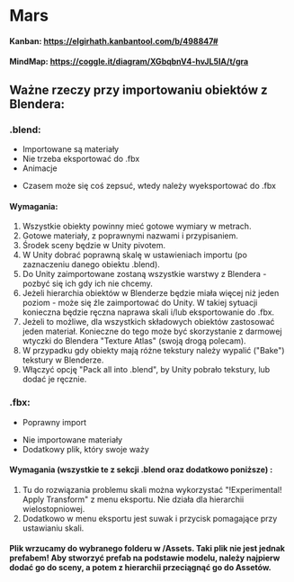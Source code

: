 # Mars

#### Kanban: https://elgirhath.kanbantool.com/b/498847#

#### MindMap: https://coggle.it/diagram/XGbqbnV4-hvJL5IA/t/gra

## Ważne rzeczy przy importowaniu obiektów z Blendera:

### .blend:
+ Importowane są materiały
+ Nie trzeba eksportować do .fbx
+ Animacje
- Czasem może się coś zepsuć, wtedy należy wyeksportować do .fbx

#### Wymagania:
1. Wszystkie obiekty powinny mieć gotowe wymiary w metrach.
2. Gotowe materiały, z poprawnymi nazwami i przypisaniem.
3. Środek sceny będzie w Unity pivotem.
4. W Unity dobrać poprawną skalę w ustawieniach importu (po zaznaczeniu danego obiektu .blend).
5. Do Unity zaimportowane zostaną wszystkie warstwy z Blendera - pozbyć się ich gdy ich nie chcemy.
6. Jeżeli hierarchia obiektów w Blenderze będzie miała więcej niż jeden poziom - może się źle zaimportować do Unity. W takiej sytuacji konieczna będzie ręczna naprawa skali i/lub eksportowanie do .fbx.
7. Jeżeli to możliwe, dla wszystkich składowych obiektów zastosować jeden materiał. Konieczne do tego może być skorzystanie z darmowej wtyczki do Blendera "Texture Atlas" (swoją drogą polecam).
8. W przypadku gdy obiekty mają różne tekstury należy wypalić ("Bake") tekstury w Blenderze.
9. Włączyć opcję "Pack all into .blend", by Unity pobrało tekstury, lub dodać je ręcznie.

### .fbx:
+ Poprawny import
- Nie importowane materiały
- Dodatkowy plik, który swoje waży

#### Wymagania (wszystkie te z sekcji .blend oraz dodatkowo poniższe) :
1. Tu do rozwiązania problemu skali można wykorzystać "!Experimental! Apply Transform" z menu eksportu. Nie działa dla hierarchii wielostopniowej.
2. Dodatkowo w menu eksportu jest suwak i przycisk pomagające przy ustawianiu skali.

#### Plik wrzucamy do wybranego folderu w /Assets. Taki plik nie jest jednak prefabem! Aby stworzyć prefab na podstawie modelu, należy najpierw dodać go do sceny, a potem z hierarchii przeciągnąć go do Assetów.

